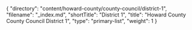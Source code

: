 {
  "directory": "content/howard-county/county-council/district-1",
  "filename": "_index.md",
  "shortTitle": "District 1",
  "title": "Howard County County Council District 1",
  "type": "primary-list",
  "weight": 1
}
